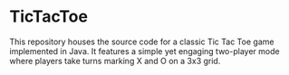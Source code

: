 # TicTacToe
This repository houses the source code for a classic Tic Tac Toe game implemented in Java. It features a simple yet engaging two-player mode where players take turns marking X and O on a 3x3 grid.
